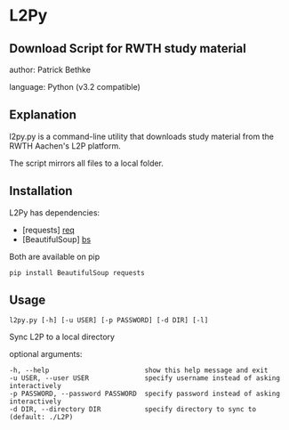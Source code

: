 L2Py
====

Download Script for RWTH study material
---------------------------------------

author: Patrick Bethke 

language: Python (v3.2 compatible)

Explanation
-----------

l2py.py is a command-line utility that downloads study material from the RWTH Aachen's L2P platform.

The script mirrors all files to a local folder.

Installation
------------
L2Py has dependencies:

  - [requests] [req]
  - [BeautifulSoup] [bs]

Both are available on pip

    pip install BeautifulSoup requests

Usage
-----

    l2py.py [-h] [-u USER] [-p PASSWORD] [-d DIR] [-l]

Sync L2P to a local directory

optional arguments:

    -h, --help                        show this help message and exit
    -u USER, --user USER              specify username instead of asking interactively
    -p PASSWORD, --password PASSWORD  specify password instead of asking interactively
    -d DIR, --directory DIR           specify directory to sync to (default: ./L2P)

[bs]: http://www.crummy.com/software/BeautifulSoup/
[req]: http://docs.python-requests.org/en/latest/
